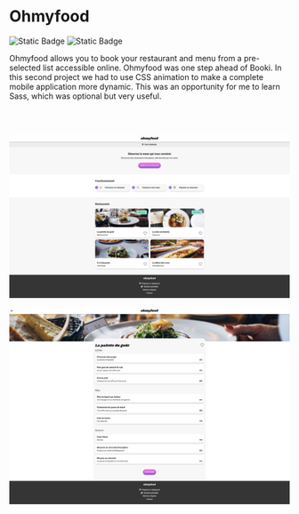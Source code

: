 # Ohmyfood

<div>
<img alt="Static Badge" src="https://img.shields.io/badge/HTML%205-orange">
<img alt="Static Badge" src="https://img.shields.io/badge/Sass-pink">
</div>

Ohmyfood allows you to book your restaurant and menu from a pre-selected list accessible online. Ohmyfood was one step ahead of Booki. In this second project we had to use CSS animation to make a complete mobile application more dynamic. This was an opportunity for me to learn Sass, which was optional but very useful.

<br/><br/>

<p align="center">
  <img src="public/assets/README/ScreenshotHome.png" alt="Screenshot of the homepage" width="600"/>
</p>

<p align="center">
  <img src="public/assets/README/ScreenshotRestaurant.png" alt="Screenshot of a restaurant page" width="600"/>
</p>
